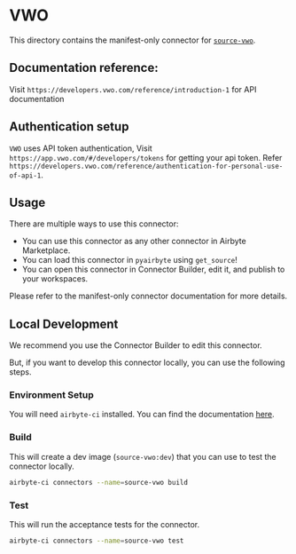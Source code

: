 # VWO
This directory contains the manifest-only connector for [`source-vwo`](https://app.vwo.com/).

## Documentation reference:
Visit `https://developers.vwo.com/reference/introduction-1` for API documentation

## Authentication setup
`VWO` uses API token authentication, Visit `https://app.vwo.com/#/developers/tokens` for getting your api token. Refer `https://developers.vwo.com/reference/authentication-for-personal-use-of-api-1`.

## Usage
There are multiple ways to use this connector:
- You can use this connector as any other connector in Airbyte Marketplace.
- You can load this connector in `pyairbyte` using `get_source`!
- You can open this connector in Connector Builder, edit it, and publish to your workspaces.

Please refer to the manifest-only connector documentation for more details.

## Local Development
We recommend you use the Connector Builder to edit this connector.

But, if you want to develop this connector locally, you can use the following steps.

### Environment Setup
You will need `airbyte-ci` installed. You can find the documentation [here](airbyte-ci).

### Build
This will create a dev image (`source-vwo:dev`) that you can use to test the connector locally.
```bash
airbyte-ci connectors --name=source-vwo build
```

### Test
This will run the acceptance tests for the connector.
```bash
airbyte-ci connectors --name=source-vwo test
```

